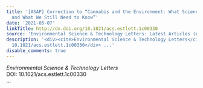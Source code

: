 ```yaml
---
title: '[ASAP] Correction to “Cannabis and the Environment: What Science Tells Us
  and What We Still Need to Know”'
date: '2021-05-07'
linkTitle: http://dx.doi.org/10.1021/acs.estlett.1c00330
source: 'Environmental Science & Technology Letters: Latest Articles (ACS Publications)'
description: '<div><cite>Environmental Science & Technology Letters</cite></div><div>DOI:
  10.1021/acs.estlett.1c00330</div> ...'
disable_comments: true
---
```

<div><cite>Environmental Science & Technology Letters</cite></div><div>DOI: 10.1021/acs.estlett.1c00330</div> ...